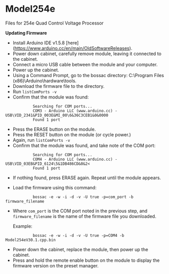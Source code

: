 # Model254e
Files for 254e Quad Control Voltage Processor


<b>Updating Firmware</b>
* Install Arduino IDE v1.5.8 [here] (https://www.arduino.cc/en/main/OldSoftwareReleases).
* Power down cabinet, carefully remove module, leaving it connected to the cabinet.
* Connect a micro USB cable between the module and your computer.
* Power up the cabinet.
* Using a Command Prompt, go to the bossac directory: C:\Program Files (x86)\Arduino\hardware\tools.
* Download the firmware file to the directory.
* Run `listComPorts -v`
* Confirm that the module was found: 
```
			Searching for COM ports...
			COM3 - Arduino LLC (www.arduino.cc) - USB\VID_2341&PID_003E&MI_00\6&36C3CEB1&0&0000 
			Found 1 port	
```

* Press the ERASE button on the module.
* Press the RESET button on the module (or cycle power.)
* Again, run `listComPorts -v`
* Confirm that the module was found, and take note of the COM port: 
```
			Searching for COM ports...
			COM4 - Arduino LLC (www.arduino.cc) - USB\VID_03EB&PID_6124\5&1DB486CD&0&2<
			Found 1 port	
```
 * If nothing found, press ERASE again. Repeat until the module appears.

* Load the firmware using this command:
```
			bossac -e -w -i -d -v -U true -p=com_port -b firmware_filename
```
* Where `com_port` is the COM port noted in the previous step, and `firmware_filename` is the name of the firmware file you downloaded. 

	Example: 
```
			bossac -e -w -i -d -v -U true -p=COM4 -b Model254eV30.1.cpp.bin
```		
* Power down the cabinet, replace the module, then power up the cabinet. 
* Press and hold the remote enable button on the module to display the firmware version on the preset manager.
